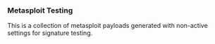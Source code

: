 ### Metasploit Testing
This is a collection of metasploit payloads generated with non-active settings for signature testing.  
